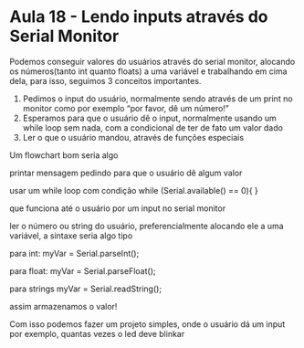 # Aula 18  - Lendo inputs através do Serial Monitor

Podemos conseguir valores do usuários através do serial monitor, alocando os números(tanto int quanto floats) a uma variável e trabalhando em cima dela, para isso, seguimos 3 conceitos importantes.

1. Pedimos o input do usuário, normalmente sendo através de um print no monitor como por exemplo “por favor, dê um número!”
2. Esperamos para que o usuário dê o input, normalmente usando um while loop sem nada, com a condicional de ter de fato um valor dado
3. Ler o que o usuário mandou, através de funções especiais

Um flowchart bom seria algo

printar mensagem pedindo para que o usuário dê algum valor

usar um while loop com condição while (Serial.available() == 0){
}

que funciona até o usuário por um input no serial monitor

ler o número ou string do usuário, preferencialmente alocando ele a uma variável, a sintaxe seria algo tipo

para int: myVar = Serial.parseInt();

para float: myVar = Serial.parseFloat();

para strings myVar = Serial.readString();

assim armazenamos o valor!

Com isso podemos fazer um projeto simples, onde o usuário dá um input por exemplo, quantas vezes o led deve blinkar